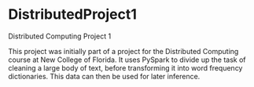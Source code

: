 # DistributedProject1
Distributed Computing Project 1

This project was initially part of a project for the Distributed Computing course at New College of Florida. It uses PySpark to divide up the task of cleaning
a large body of text, before transforming it into word frequency dictionaries. This data can then be used for later inference.
